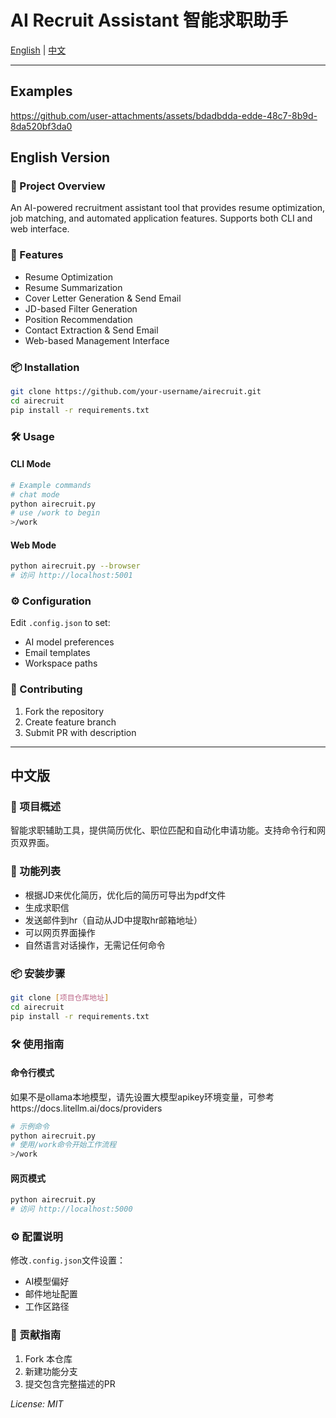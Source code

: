 # AI Recruit Assistant 智能求职助手

[English](#english-version) | [中文](#中文版)

---
## Examples


https://github.com/user-attachments/assets/bdadbdda-edde-48c7-8b9d-8da520bf3da0


## English Version

### 📝 Project Overview
An AI-powered recruitment assistant tool that provides resume optimization, job matching, and automated application features. Supports both CLI and web interface.

### 🚀 Features
- Resume Optimization
- Resume Summarization
- Cover Letter Generation & Send Email
- JD-based Filter Generation 
- Position Recommendation
- Contact Extraction & Send Email 
- Web-based Management Interface

### 📦 Installation
```bash
git clone https://github.com/your-username/airecruit.git
cd airecruit
pip install -r requirements.txt
```

### 🛠 Usage
#### CLI Mode
```bash
# Example commands
# chat mode
python airecruit.py
# use /work to begin
>/work
```

#### Web Mode
```bash
python airecruit.py --browser
# 访问 http://localhost:5001
```

### ⚙ Configuration
Edit `.config.json` to set:
- AI model preferences
- Email templates
- Workspace paths

### 🤝 Contributing
1. Fork the repository
2. Create feature branch
3. Submit PR with description

---

## 中文版

### 📝 项目概述
智能求职辅助工具，提供简历优化、职位匹配和自动化申请功能。支持命令行和网页双界面。

### 🚀 功能列表
- 根据JD来优化简历，优化后的简历可导出为pdf文件
- 生成求职信
- 发送邮件到hr（自动从JD中提取hr邮箱地址）
- 可以网页界面操作
- 自然语言对话操作，无需记任何命令

### 📦 安装步骤
```bash
git clone [项目仓库地址]
cd airecruit
pip install -r requirements.txt
```

### 🛠 使用指南
#### 命令行模式
如果不是ollama本地模型，请先设置大模型apikey环境变量，可参考https://docs.litellm.ai/docs/providers
```bash
# 示例命令
python airecruit.py
# 使用/work命令开始工作流程
>/work
```

#### 网页模式
```bash
python airecruit.py
# 访问 http://localhost:5000
```

### ⚙ 配置说明
修改`.config.json`文件设置：
- AI模型偏好
- 邮件地址配置
- 工作区路径

### 🤝 贡献指南
1. Fork 本仓库
2. 新建功能分支
3. 提交包含完整描述的PR

_License: MIT_
